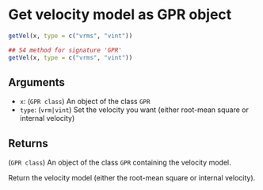 # Get velocity model as GPR object

```r
getVel(x, type = c("vrms", "vint"))

## S4 method for signature 'GPR'
getVel(x, type = c("vrms", "vint"))
```

## Arguments

- `x`: (`GPR class`) An object of the class `GPR`
- `type`: (`vrm|vint`) Set the velocity you want (either root-mean square or internal velocity)

## Returns

(`GPR class`) An object of the class `GPR` containing the velocity model.

Return the velocity model (either the root-mean square or internal velocity).